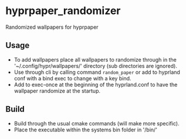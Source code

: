 # hyprpaper_randomizer
Randomized wallpapers for hyprpaper
## Usage
- To add wallpapers place all wallpapers to randomize through in the '~/.config/hypr/wallpapers/' directory (sub directories are ignored).
- Use through cli by calling command `random_paper` or add to hyprland conf with a bind exec to change with a key bind.
- Add to exec-once at the beginning of the hyprland.conf to have the wallpaper randomize at the startup.
## Build
- Build through the usual cmake commands (will make more specific).
- Place the executable within the systems bin folder in '/bin/'

